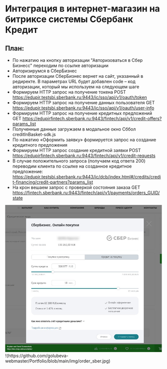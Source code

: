 # Интеграция в интернет-магазин на битриксе системы Сбербанк Кредит
## План:
 - По нажатию на кнопку авторизации "Авторизоваться в Сбер Бизнесс" переходим по ссылке авторизации
 - Авторизирумся в СберБизнес
 - После авторизации СберБизнес вернет на сайт, указанный в редиректе. В параметрах URL будет добавлен code – код авторизации, который мы используем на следующем шаге 
 - Формируем HTTP запрос на получение токена POST https://edupir.testsbi.sberbank.ru:9443/ic/sso/api/v1/oauth/token
 - Формируем HTTP запрос на получение данных пользователя GET https://edupir.testsbi.sberbank.ru:9443/ic/sso/api/v1/oauth/user-info
 - Формируем HTTP запрос на получение кредитных предложений GET https://edupirfintech.sberbank.ru:9443/fintech/api/v1/credit-offers?params_list
 - Полученные данные загружаем в модальное окно Сббол creditInBasket-sdk.js
 - По нажатию «Оформить заявку» формируется запрос на создание кредитного предложения
 - Формируем HTTP запрос создание кредитной заявки POST https://edupirfintech.sberbank.ru:9443/fintech/api/v1/credit-requests
 - В случае положительного запроса (получаем код ответа 200) переводим клиента по ссылке на созданное кредитное предложение: https://edupir.testsbi.sberbank.ru:9443/ic/dcb/index.html#/credits/credit-financing/credit-partners?params_list
 - На крон вешаем запрос с проверкой состояния заказа GET https://fintech.sberbank.ru:9443/fintech/api/v1/payments/orders_GUID/state 

<img src="https://github.com/golubeva-webmaster/Portfolio/blob/main/img/order_sber.jpg" alt="order sber">
!(https://github.com/golubeva-webmaster/Portfolio/blob/main/img/order_sber.jpg)
